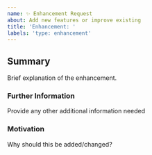 ```yaml
---
name: ✨ Enhancement Request
about: Add new features or improve existing
title: 'Enhancement: '
labels: 'type: enhancement'
---
```

## Summary
Brief explanation of the enhancement.

### Further Information
Provide any other additional information needed

### Motivation
Why should this be added/changed?